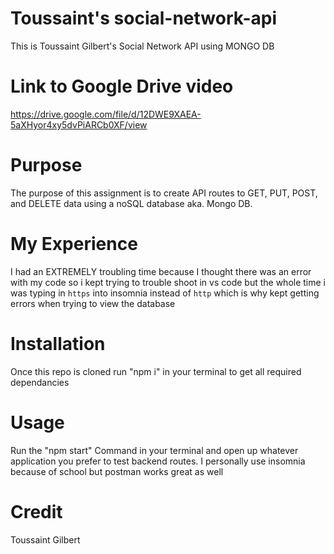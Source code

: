# Toussaint's social-network-api

This is Toussaint Gilbert's Social Network API using MONGO DB


# Link to Google Drive video
https://drive.google.com/file/d/12DWE9XAEA-5aXHyor4xy5dvPiARCb0XF/view

# Purpose 
The purpose of this assignment is to create API routes to GET, PUT, POST, and DELETE data using a noSQL database aka. Mongo DB. 

# My Experience
I had an EXTREMELY troubling time because I thought there was an error with my code so i kept trying to trouble shoot in vs code but the whole time i was typing in `https` into insomnia instead of `http` which is why  kept getting errors when trying to view the database

# Installation
 Once this repo is cloned run "npm i" in your terminal to get all required dependancies 

# Usage

Run the "npm start" Command in your terminal and open up whatever application you prefer to test backend routes. I personally use insomnia because of school but postman works great as well

# Credit 
Toussaint Gilbert
